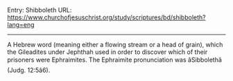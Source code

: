 Entry: Shibboleth
URL: https://www.churchofjesuschrist.org/study/scriptures/bd/shibboleth?lang=eng

---

A Hebrew word (meaning either a flowing stream or a head of grain), which the Gileadites under Jephthah used in order to discover which of their prisoners were Ephraimites. The Ephraimite pronunciation was âSibbolethâ (Judg. 12:5â6).
